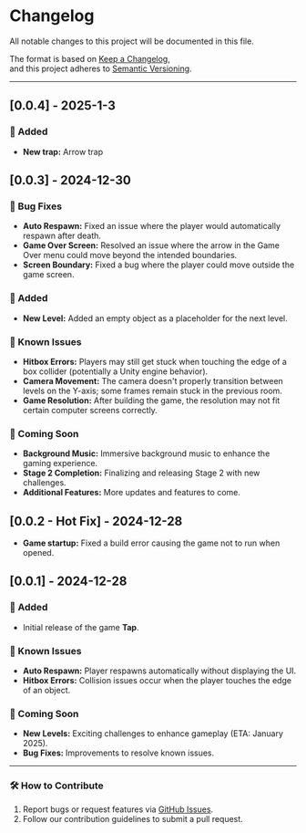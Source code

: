 # Changelog

All notable changes to this project will be documented in this file.

The format is based on [Keep a Changelog](https://keepachangelog.com/en/1.0.0/),  
and this project adheres to [Semantic Versioning](https://semver.org/spec/v2.0.0.html).

---

## [0.0.4] - 2025-1-3

### 🎉 Added
- **New trap:** Arrow trap

## [0.0.3] - 2024-12-30

### 🐞 Bug Fixes
- **Auto Respawn:** Fixed an issue where the player would automatically respawn after death.
- **Game Over Screen:** Resolved an issue where the arrow in the Game Over menu could move beyond the intended boundaries.
- **Screen Boundary:** Fixed a bug where the player could move outside the game screen.

### 🎉 Added
- **New Level:** Added an empty object as a placeholder for the next level.

### 🐞 Known Issues
- **Hitbox Errors:** Players may still get stuck when touching the edge of a box collider (potentially a Unity engine behavior).
- **Camera Movement:** The camera doesn't properly transition between levels on the Y-axis; some frames remain stuck in the previous room.
- **Game Resolution:** After building the game, the resolution may not fit certain computer screens correctly.

### 🔮 Coming Soon
- **Background Music:** Immersive background music to enhance the gaming experience.
- **Stage 2 Completion:** Finalizing and releasing Stage 2 with new challenges.
- **Additional Features:** More updates and features to come.

## [0.0.2 - Hot Fix] - 2024-12-28
- **Game startup:** Fixed a build error causing the game not to run when opened.

## [0.0.1] - 2024-12-28

### 🎉 Added
- Initial release of the game **Tap**.

### 🐞 Known Issues
- **Auto Respawn:** Player respawns automatically without displaying the UI.
- **Hitbox Errors:** Collision issues occur when the player touches the edge of an object.

### 🔮 Coming Soon
- **New Levels:** Exciting challenges to enhance gameplay (ETA: January 2025).
- **Bug Fixes:** Improvements to resolve known issues.

---

### 🛠️ How to Contribute
1. Report bugs or request features via [GitHub Issues](https://github.com/kleqing/Tap/issues).
2. Follow our contribution guidelines to submit a pull request.
